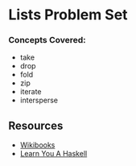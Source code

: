 # Lists Problem Set

### Concepts Covered:
- take
- drop
- fold
- zip
- iterate
- intersperse

## Resources
- [Wikibooks](https://en.wikibooks.org/wiki/Haskell/Lists_and_tuples)
- [Learn You A Haskell](http://learnyouahaskell.com/starting-out)
